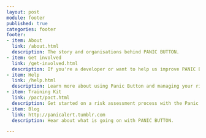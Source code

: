 ```yaml
---
layout: post
module: footer
published: true
categories: footer
footer:
- item: About
  link: /about.html
  description: The story and organisations behind PANIC BUTTON.
- item: Get involved
  link: /get-involved.html
  description: If you're a developer or want to help us improve PANIC BUTTON.
- item: Help
  link: /help.html
  description: Learn more about using Panic Button and managing your risks.
- item: Training Kit
  link: /pact/pact.html
  description: Get started on a risk assessment process with the Panic Button Training Kit.
- item: Blog
  link: http://panicalert.tumblr.com
  description: Hear about what is going on with PANIC BUTTON.

---
```

